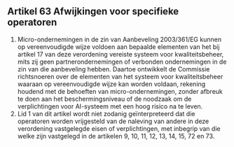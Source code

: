 ## Artikel 63 Afwijkingen voor specifieke operatoren

1. Micro-ondernemingen in de zin van Aanbeveling 2003/361/EG kunnen op vereenvoudigde wijze voldoen aan bepaalde elementen van het bij artikel 17 van deze verordening vereiste systeem voor kwaliteitsbeheer, mits zij geen partnerondernemingen of verbonden ondernemingen in de zin van die aanbeveling hebben. Daartoe ontwikkelt de Commissie richtsnoeren over de elementen van het systeem voor kwaliteitsbeheer waaraan op vereenvoudigde wijze kan worden voldaan, rekening houdend met de behoeften van micro-ondernemingen, zonder afbreuk te doen aan het beschermingsniveau of de noodzaak om de verplichtingen voor AI-systeem met een hoog risico na te leven.
2. Lid 1 van dit artikel wordt niet zodanig geïnterpreteerd dat die operatoren worden vrijgesteld van de naleving van andere in deze verordening vastgelegde eisen of verplichtingen, met inbegrip van die welke zijn vastgelegd in de artikelen 9, 10, 11, 12, 13, 14, 15, 72 en 73.
